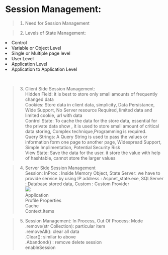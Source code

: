 # Session Management:
> 1. Need for Session Management <br/>

> 2. Levels of State Management:<p> <ul>
<li>Control</li> 
<li>Variable or Object Level</li>
<li>Single or Multiple page level</li>
<li>User Level</li>
<li>Application Level</li>
<li>Application to Application Level </li>
</ul>
</p> 
<br/>

> 3. Client Side Session Management: <br/>
> Hidden Field: it is best to store only small amounts of frequently changed data<br/>
> Cookies: Store data in client data, simplicity, Data Persistance, Wide Support, No Server resource Required, limited data and limited cookie, url with data<br/>
> Control State: To cache the data for the store data, essential for the private data show , it is used to store small amount  of critical data storing, Complex technique,Programming is required.<br/>
> Query Strings: A Query String is used to pass the values or information form one page to another page, Widespread Support, Simple Implimentation, Potential Security Risk<br/>
> View State: Save the data for the user. it store the value with help of hashtable, cannot store the larger values<br/>

> 4. Server Side Session Management <br/>
> Session: InProc : Inside Memory Object, State Server: we have to provide service by using IP address : Aspnet_state.exe, SQLServer : Database stored data, Custom : Custom Provider<br/>
> <img src="https://www.codeproject.com/KB/session/ExploringSession/explor5.jpg"/><br/>
> Application<br/>
> Profile Properties<br/>
> Cache<br/>
> Context.Items<br/>

> 5. Session Management: In Process, Out Of Process: Mode <br/>
>    .remove(str Collection): particular item<br/>
>    .removeAll(): clear all data <br/>
>    .Clear(): similar to above<br/>
>    .Abandond() : remove delete session<br/>
> enableSession
